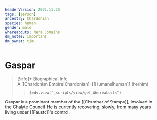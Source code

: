 ```yaml
---
headerVersion: 2023.11.25
tags: [person]
ancestry: Chardonian
species: human
gender: male
whereabouts: Nera Domains
dm_notes: important
dm_owner: tim
---
```

# Gaspar
>[!info]+ Biographical Info  
> A [[Chardonian Empire|Chardonian]] [[Humans|human]] (he/him)  
>> `$=dv.view("_scripts/view/get_Whereabouts")`

Gaspar is a prominent member of the [[Chamber of Stamps]], involved in the Chalyte Council. He is currently recovering, slowly, from many years living under [[Fausto]]'s control. 
